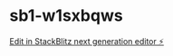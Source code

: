 # sb1-w1sxbqws

[Edit in StackBlitz next generation editor ⚡️](https://stackblitz.com/~/github.com/RishiKrish/sb1-w1sxbqws)